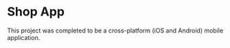 # Shop App

This project was completed to be a cross-platform (iOS and Android) mobile application. 


